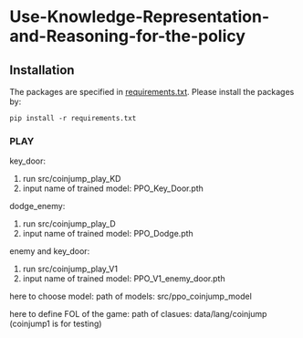 # Use-Knowledge-Representation-and-Reasoning-for-the-policy


## Installation
The packages are specified in [requirements.txt](./requirements.txt). Please install the packages by:
```
pip install -r requirements.txt
```

### PLAY
key_door:
1. run src/coinjump_play_KD 
2. input name of trained model: PPO_Key_Door.pth   

dodge_enemy:
1. run src/coinjump_play_D 
2. input name of trained model: PPO_Dodge.pth   

enemy and key_door:
1. run src/coinjump_play_V1 
2. input name of trained model: PPO_V1_enemy_door.pth 

here to choose model:
path of models: src/ppo_coinjump_model

here to define FOL of the game:
path of clasues: data/lang/coinjump  
(coinjump1 is for testing)
